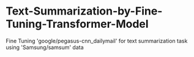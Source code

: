 # Text-Summarization-by-Fine-Tuning-Transformer-Model
Fine Tuning 'google/pegasus-cnn_dailymail' for text summarization task using 'Samsung/samsum' data
